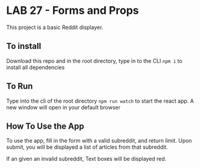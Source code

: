 # LAB 27  - Forms and Props

This project is a basic Reddit displayer. 

## To install
Download this repo and in the root directory, type in to the CLI `npm i` to install all dependencies 

## To Run
Type into the cli of the root directory `npm run watch` to start the react app. A new window will open in your default browser

## How To Use the App
To use the app, fill in the form with a valid subreddit, and return limit. Upon submit, you will be displayed a list of articles from that subreddit. 

If an given an invalid subreddit, Text boxes will be displayed red.